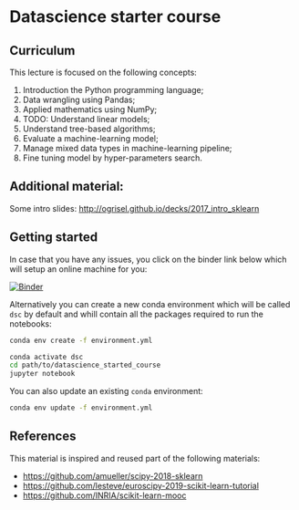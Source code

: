 # Datascience starter course

## Curriculum

This lecture is focused on the following concepts:

1. Introduction the Python programming language;
2. Data wrangling using Pandas;
3. Applied mathematics using NumPy;
4. TODO: Understand linear models;
5. Understand tree-based algorithms;
6. Evaluate a machine-learning model;
7. Manage mixed data types in machine-learning pipeline;
8. Fine tuning model by hyper-parameters search.

## Additional material:

Some intro slides: http://ogrisel.github.io/decks/2017_intro_sklearn

## Getting started

In case that you have any issues, you click on the binder link below
which will setup an online machine for you:

[![Binder](https://mybinder.org/badge_logo.svg)](https://mybinder.org/v2/gh/rth/datascience_starter_course/master)

Alternatively you can create a new conda environment which will be called
`dsc` by default and whill contain all the packages required to run the
notebooks:

``` bash
conda env create -f environment.yml
```

```bash
conda activate dsc
cd path/to/datascience_started_course
jupyter notebook
```

You can also update an existing `conda` environment:


``` bash
conda env update -f environment.yml
```

## References

This material is inspired and reused part of the following materials:

* https://github.com/amueller/scipy-2018-sklearn
* https://github.com/lesteve/euroscipy-2019-scikit-learn-tutorial
* https://github.com/INRIA/scikit-learn-mooc
